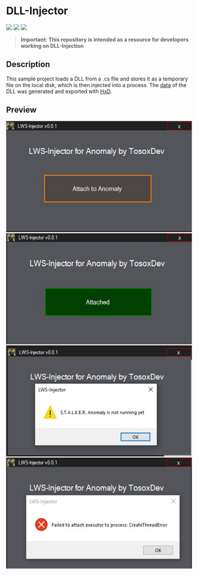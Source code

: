# DLL-Injector

[![](https://img.shields.io/badge/Language-C%23-purple.svg?style=flat)](https://en.wikipedia.org/wiki/C_Sharp_(programming_language)) 
[![](https://img.shields.io/github/languages/code-size/TosoxDev/DLL-Injector?color=blue&label=Code%20size&style=flat)](https://github.com/TosoxDev/DLL-Injector)
[![](https://img.shields.io/tokei/lines/github/TosoxDev/DLL-Injector?color=red&label=Total%20lines&style=flat)](https://github.com/TosoxDev/DLL-Injector)

> **Important: This repository is intended as a resource for developers working on DLL-Injection**

## Description

This sample project loads a DLL from a .cs file and stores it as a temporary file on the local disk, which is then injected into a process.
The [data](res/TestDLL.dll.cs) of the DLL was generated and exported with [HxD](https://mh-nexus.de/de/hxd/).

## Preview

<div align="center">

[<img src="readme-res/preview.jpg" height="300" />](readme-res/preview.jpg)
[<img src="readme-res/success.jpg" height="300" />](readme-res/success.jpg)
[<img src="readme-res/warning.jpg" height="300" />](readme-res/warning.jpg)
[<img src="readme-res/error.jpg" height="300" />](readme-res/error.jpg)

</div>

